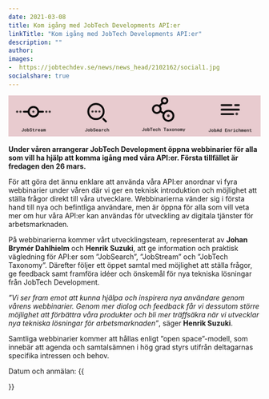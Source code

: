 ```yaml
---
date: 2021-03-08
title: Kom igång med JobTech Developments API:er
linkTitle: "Kom igång med JobTech Developments API:er"
description: ""
author: 
images:
-  https://jobtechdev.se/news/news_head/2102162/social1.jpg
socialshare: true
---
```


![identifierade ord](letterbox.jpg)

**Under våren arrangerar JobTech Development öppna webbinarier för alla som vill ha hjälp att komma igång med våra API:er. Första tillfället är fredagen den 26 mars.**  


För att göra det ännu enklare att använda våra API:er anordnar vi fyra webbinarier under våren där vi ger en teknisk introduktion och möjlighet att ställa frågor direkt till våra utvecklare. Webbinarierna vänder sig i första hand till nya och befintliga användare, men är öppna för alla som vill veta mer om hur våra API:er kan användas för utveckling av digitala tjänster för arbetsmarknaden.

På webbinarierna kommer vårt utvecklingsteam, representerat av **Johan Brymér Dahlhielm** och **Henrik Suzuki**, att ge information och praktisk vägledning för API:er som ”JobSearch”, ”JobStream” och ”JobTech Taxonomy”. Därefter följer ett öppet samtal med möjlighet att ställa frågor, ge feedback samt framföra idéer och önskemål för nya tekniska lösningar från JobTech Development.

*”Vi ser fram emot att kunna hjälpa och inspirera nya användare genom vårens webbinarier. Genom mer dialog och feedback får vi dessutom större möjlighet att förbättra våra produkter och bli mer träffsäkra när vi utvecklar nya tekniska lösningar för arbetsmarknaden”*, säger **Henrik Suzuki**.

Samtliga webbinarier kommer att hållas enligt ”open space”-modell, som innebär att agenda och samtalsämnen i hög grad styrs utifrån deltagarnas specifika intressen och behov. 

Datum och anmälan:
{{<form>}}






